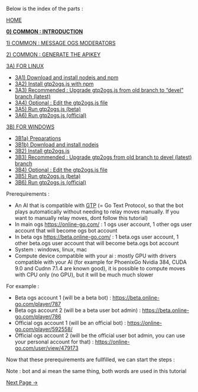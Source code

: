 Below is the index of the parts : 

[HOME](https://github.com/wonderingabout/gtp2ogs-tutorial)

[**0) COMMON : INTRODUCTION**](/docs/0-common-introduction.md)

[1) COMMON : MESSAGE OGS MODERATORS](/docs/1-common-message-ogs-moderators.md)

[2) COMMON : GENERATE THE APIKEY](/docs/2-common-generate-the-apikey.md)

[3A) FOR LINUX](/docs/3A0-FOR-LINUX.md)
  - [3A1) Download and install nodejs and npm](/docs/3A1-linux-download-install-nodejs.md)
  - [3A2) Install gtp2ogs.js with npm](/docs/3A2-linux-install-gt2ogs-js-with-npm.md)
  - [3A3) Recommended : Upgrade gtp2ogs.js from old branch to “devel” branch (latest)](/docs/3A3-linux-optional-upgrade-to-devel.md)
  - [3A4) Optional : Edit the gtp2ogs.js file](3A4-linux-optional-edit-gtp2ogs-js-file.md)
  - [3A5) Run gtp2ogs.js (beta)](/docs/3A5-linux-run-gtp2ogs-js-beta.md)
  - [3A6) Run gtp2ogs.js (official)](/docs/3A6-linux-run-gtp2ogs-js-beta.md)


[3B) FOR WINDOWS](/docs/3B0-FOR-WINDOWS.md)

  - [3B1a) Preparations](/docs/3B1a-windows-preparations.md)
  - [3B1b) Download and install nodejs](/docs/3B1b-windows-download-install-nodejs.md)
  - [3B2) Install gtp2ogs.js](/docs/3B2-windows-install-gt2ogs-js-with-npm.md)
  - [3B3) Recommended : Upgrade gtp2ogs from old branch to devel (latest) branch](/docs/3B3-windows-optional-upgrade-to-devel.md)
  - [3B4) Optional : Edit the gtp2ogs.js file](/docs/3B4-windows-optional-edit-gtp2ogs-js-file.md)
  - [3B5) Run gtp2ogs.js (beta)](/docs/3B5-windows-run-gtp2ogs-js-beta.md)
  - [3B6) Run gtp2ogs.js (official)](/docs/3B6-windows-run-gtp2ogs-js-beta.md)

Prerequirements :

- An AI that is compatible with [GTP](https://senseis.xmp.net/?GoTextProtocol) (= Go Text Protocol, so that the bot plays automatically without needing to relay moves manually. If you want to manually relay moves, dont follow this tutorial)
- In main ogs https://online-go.com/ : 1 ogs user account, 1 other ogs user account that will become ogs bot account
- In beta ogs https://beta.online-go.com/ : 1 beta.ogs user account, 1 other beta.ogs user account that will become beta.ogs bot account
- System : windows, linux, mac
- Compute device compatible with your ai : mostly GPU with drivers compatible with your AI (for example for PhoenixGo Nvidia 384, CUDA 9.0 and Cudnn 7.1.4 are known good), it is possible to compute moves with CPU only (no GPU), but it will be much much slower

For example : 
- Beta ogs account 1 (will be a beta bot) : https://beta.online-go.com/player/787 
- Beta ogs account 2 (will be a beta user bot admin) : https://beta.online-go.com/player/786 
- Official ogs account 1 (will be an official bot) : https://online-go.com/player/592558/
- Official ogs account 2 (will be the official user bot admin, you can use your personal account for that) :  https://online-go.com/user/view/479173

Now that these prerequirements are fullfilled, we can start the steps :

Note : bot and ai mean the same thing, both words are used in this tutorial

[Next Page ->](/docs/1-common-message-ogs-moderators.md)

